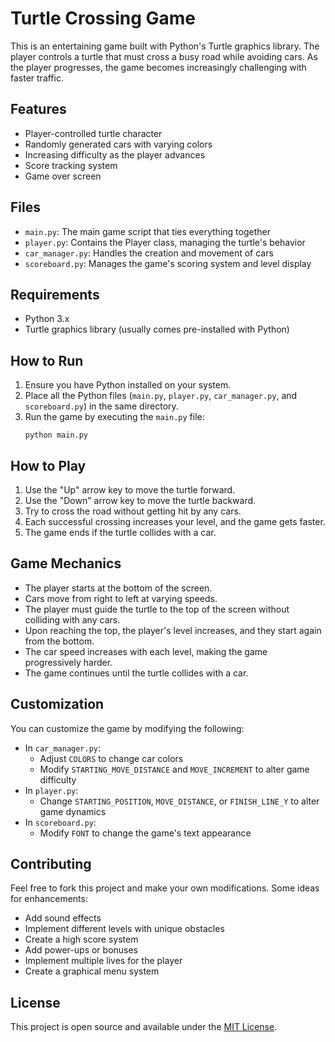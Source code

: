 # Turtle Crossing Game

This is an entertaining game built with Python's Turtle graphics library. The player controls a turtle that must cross a busy road while avoiding cars. As the player progresses, the game becomes increasingly challenging with faster traffic.

## Features

- Player-controlled turtle character
- Randomly generated cars with varying colors
- Increasing difficulty as the player advances
- Score tracking system
- Game over screen

## Files

- `main.py`: The main game script that ties everything together
- `player.py`: Contains the Player class, managing the turtle's behavior
- `car_manager.py`: Handles the creation and movement of cars
- `scoreboard.py`: Manages the game's scoring system and level display

## Requirements

- Python 3.x
- Turtle graphics library (usually comes pre-installed with Python)

## How to Run

1. Ensure you have Python installed on your system.
2. Place all the Python files (`main.py`, `player.py`, `car_manager.py`, and `scoreboard.py`) in the same directory.
3. Run the game by executing the `main.py` file:
   ```
   python main.py
   ```

## How to Play

1. Use the "Up" arrow key to move the turtle forward.
2. Use the "Down" arrow key to move the turtle backward.
3. Try to cross the road without getting hit by any cars.
4. Each successful crossing increases your level, and the game gets faster.
5. The game ends if the turtle collides with a car.

## Game Mechanics

- The player starts at the bottom of the screen.
- Cars move from right to left at varying speeds.
- The player must guide the turtle to the top of the screen without colliding with any cars.
- Upon reaching the top, the player's level increases, and they start again from the bottom.
- The car speed increases with each level, making the game progressively harder.
- The game continues until the turtle collides with a car.

## Customization

You can customize the game by modifying the following:

- In `car_manager.py`:
  - Adjust `COLORS` to change car colors
  - Modify `STARTING_MOVE_DISTANCE` and `MOVE_INCREMENT` to alter game difficulty
- In `player.py`:
  - Change `STARTING_POSITION`, `MOVE_DISTANCE`, or `FINISH_LINE_Y` to alter game dynamics
- In `scoreboard.py`:
  - Modify `FONT` to change the game's text appearance

## Contributing

Feel free to fork this project and make your own modifications. Some ideas for enhancements:
- Add sound effects
- Implement different levels with unique obstacles
- Create a high score system
- Add power-ups or bonuses
- Implement multiple lives for the player
- Create a graphical menu system

## License

This project is open source and available under the [MIT License](https://opensource.org/licenses/MIT).

